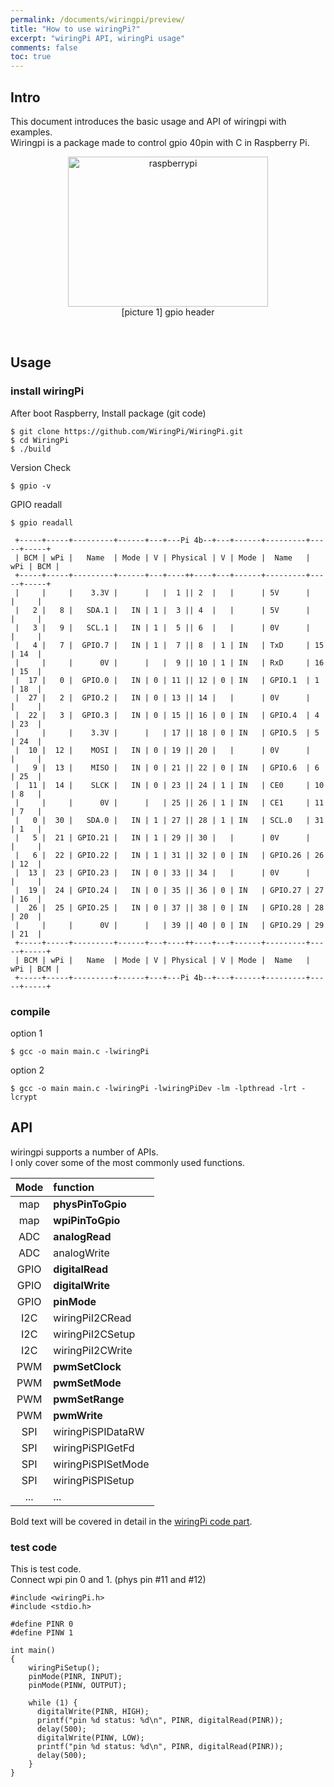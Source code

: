 ```yaml
---
permalink: /documents/wiringpi/preview/
title: "How to use wiringPi?"
excerpt: "wiringPi API, wiringPi usage"
comments: false
toc: true
---
```


## Intro

This document introduces the basic usage and API of wiringpi with examples.<br>
Wiringpi is a package made to control gpio 40pin with <span style="{{ site.code }}">C</span> in <span style="{{ site.code }}">Raspberry Pi</span>.<br>

<p align="center">
  <img src="/documents/images/wiringpi/rpi-header.png" alt="raspberrypi" width="320" height="240"><br>
  <span style="{{ site.img }}">[picture 1] gpio header</span>
</p>
<br>

## Usage

### install wiringPi

After boot Raspberry, Install package (git code)
```
$ git clone https://github.com/WiringPi/WiringPi.git
$ cd WiringPi
$ ./build
```

Version Check
```
$ gpio -v
```

GPIO readall
```
$ gpio readall
```
```
 +-----+-----+---------+------+---+---Pi 4b--+---+------+---------+-----+-----+
 | BCM | wPi |   Name  | Mode | V | Physical | V | Mode |  Name   | wPi | BCM |
 +-----+-----+---------+------+---+----++----+---+------+---------+-----+-----+
 |     |     |    3.3V |      |   |  1 || 2  |   |      | 5V      |     |     |
 |   2 |   8 |   SDA.1 |   IN | 1 |  3 || 4  |   |      | 5V      |     |     |
 |   3 |   9 |   SCL.1 |   IN | 1 |  5 || 6  |   |      | 0V      |     |     |
 |   4 |   7 |  GPIO.7 |   IN | 1 |  7 || 8  | 1 | IN   | TxD     | 15  | 14  |
 |     |     |      0V |      |   |  9 || 10 | 1 | IN   | RxD     | 16  | 15  |
 |  17 |   0 |  GPIO.0 |   IN | 0 | 11 || 12 | 0 | IN   | GPIO.1  | 1   | 18  |
 |  27 |   2 |  GPIO.2 |   IN | 0 | 13 || 14 |   |      | 0V      |     |     |
 |  22 |   3 |  GPIO.3 |   IN | 0 | 15 || 16 | 0 | IN   | GPIO.4  | 4   | 23  |
 |     |     |    3.3V |      |   | 17 || 18 | 0 | IN   | GPIO.5  | 5   | 24  |
 |  10 |  12 |    MOSI |   IN | 0 | 19 || 20 |   |      | 0V      |     |     |
 |   9 |  13 |    MISO |   IN | 0 | 21 || 22 | 0 | IN   | GPIO.6  | 6   | 25  |
 |  11 |  14 |    SLCK |   IN | 0 | 23 || 24 | 1 | IN   | CE0     | 10  | 8   |
 |     |     |      0V |      |   | 25 || 26 | 1 | IN   | CE1     | 11  | 7   |
 |   0 |  30 |   SDA.0 |   IN | 1 | 27 || 28 | 1 | IN   | SCL.0   | 31  | 1   |
 |   5 |  21 | GPIO.21 |   IN | 1 | 29 || 30 |   |      | 0V      |     |     |
 |   6 |  22 | GPIO.22 |   IN | 1 | 31 || 32 | 0 | IN   | GPIO.26 | 26  | 12  |
 |  13 |  23 | GPIO.23 |   IN | 0 | 33 || 34 |   |      | 0V      |     |     |
 |  19 |  24 | GPIO.24 |   IN | 0 | 35 || 36 | 0 | IN   | GPIO.27 | 27  | 16  |
 |  26 |  25 | GPIO.25 |   IN | 0 | 37 || 38 | 0 | IN   | GPIO.28 | 28  | 20  |
 |     |     |      0V |      |   | 39 || 40 | 0 | IN   | GPIO.29 | 29  | 21  |
 +-----+-----+---------+------+---+----++----+---+------+---------+-----+-----+
 | BCM | wPi |   Name  | Mode | V | Physical | V | Mode |  Name   | wPi | BCM |
 +-----+-----+---------+------+---+---Pi 4b--+---+------+---------+-----+-----+
```

### compile

option 1
```
$ gcc -o main main.c -lwiringPi
```

option 2
```
$ gcc -o main main.c -lwiringPi -lwiringPiDev -lm -lpthread -lrt -lcrypt
```

## API

wiringpi supports a number of APIs.<br>
I only cover some of the most commonly used functions.<br>

| Mode | function |
| :---: | :--- |
| map | **physPinToGpio** |
| map | **wpiPinToGpio** |
| ADC | **analogRead** |
| ADC | analogWrite |
| GPIO | **digitalRead** |
| GPIO | **digitalWrite** |
| GPIO | **pinMode** |
| I2C | wiringPiI2CRead |
| I2C | wiringPiI2CSetup |
| I2C | wiringPiI2CWrite |
| PWM | **pwmSetClock** |
| PWM | **pwmSetMode** |
| PWM | **pwmSetRange** |
| PWM | **pwmWrite** |
| SPI | wiringPiSPIDataRW |
| SPI | wiringPiSPIGetFd |
| SPI | wiringPiSPISetMode |
| SPI | wiringPiSPISetup |
| ... | ... |

Bold text will be covered in detail in the [wiringPi code part](/documents/wiringpi/code/).


### test code

This is test code.<br>
Connect wpi pin 0 and 1. (phys pin #11 and #12)
```
#include <wiringPi.h>
#include <stdio.h>

#define PINR 0
#define PINW 1

int main()
{
    wiringPiSetup();
    pinMode(PINR, INPUT);
    pinMode(PINW, OUTPUT);

    while (1) {
      digitalWrite(PINR, HIGH);
      printf("pin %d status: %d\n", PINR, digitalRead(PINR));
      delay(500);
      digitalWrite(PINW, LOW);
      printf("pin %d status: %d\n", PINR, digitalRead(PINR));
      delay(500);
    }
}
```
